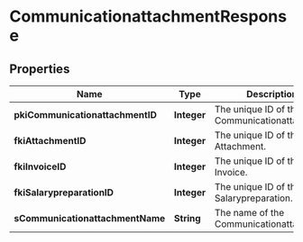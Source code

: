 

# CommunicationattachmentResponse

## Properties

Name | Type | Description | Notes
------------ | ------------- | ------------- | -------------
**pkiCommunicationattachmentID** | **Integer** | The unique ID of the Communicationattachment | 
**fkiAttachmentID** | **Integer** | The unique ID of the Attachment. |  [optional]
**fkiInvoiceID** | **Integer** | The unique ID of the Invoice. |  [optional]
**fkiSalarypreparationID** | **Integer** | The unique ID of the Salarypreparation. |  [optional]
**sCommunicationattachmentName** | **String** | The name of the Communicationattachment | 




